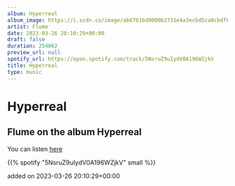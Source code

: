 ```yaml
---
album: Hyperreal
album_image: https://i.scdn.co/image/ab67616d0000b2731e4a3ecbd5ca0cbdf67cb5e5
artist: Flume
date: 2023-03-26 20:10:29+00:00
draft: false
duration: 254062
preview_url: null
spotify_url: https://open.spotify.com/track/5NsruZ9uIydV0A196WZjkV
title: Hyperreal
type: music
---
```



# Hyperreal

## Flume on the album Hyperreal

You can listen [here](https://open.spotify.com/track/5NsruZ9uIydV0A196WZjkV)

{{% spotify "5NsruZ9uIydV0A196WZjkV" small %}}

added on 2023-03-26 20:10:29+00:00